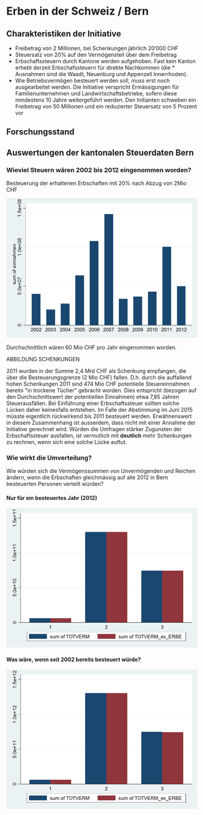 # Erben in der Schweiz / Bern

## Charakteristiken der Initiative

* Freibetrag von 2 Millionen, bei Schenkungen jährlich 20‘000 CHF
* Steuersatz von 20% auf den Vermögensteil über dem Freibetrag
* Erbschaftssteuern durch Kantone werden aufgehoben. Fast kein Kanton erhebt derzeit Erbschafssteuern für direkte Nachkommen (die * Ausnahmen sind die Waadt, Neuenburg und Appenzell Innerrhoden).
* Wie Betriebsvermögen besteuert werden soll, muss erst noch ausgearbeitet werden. Die Initiative verspricht Ermässigungen für Familienunternehmen und Landwirtschaftsbetriebe, sofern diese mindestens 10 Jahre weitergeführt werden. Den Initianten schweben ein Freibetrag von 50 Millionen und ein reduzierter Steuersatz von 5 Prozent vor

## Forschungsstand

## Auswertungen der kantonalen Steuerdaten Bern

### Wieviel Steuern wären 2002 bis 2012 eingenommen worden?

Besteuerung der erhaltenen Erbschaften mit 20% nach Abzug von 2Mio CHF

![Einnahmen Erbschaftssteuer](https://raw.githubusercontent.com/hackstutz/datenblog/master/abbildungen/einnahmen.png)

Durchschnittlich wären 60 Mio CHF pro Jahr eingenommen worden.

ABBILDUNG SCHENKUNGEN

2011 wurden in der Summe 2,4 Mrd CHF als Schenkung empfangen, die über die Besteuerungsgrenze (2 Mio CHF) fallen. D.h. durch die auffallend hohen Schenkungen 2011 sind 474 Mio CHF potentielle Steuereinnahmen bereits "in trockene Tücher" gebracht worden. Dies entspricht (bezogen auf den Durchschnittswert der potentiellen Einnahmen) etwa 7,85 Jahren Steuerausfällen. Bei Einführung einer Erbschaftssteuer sollten solche Lücken daher keinesfalls entstehen. Im Falle der Abstimmung im Juni 2015 müsste eigentlich rückwirkend bis 2011 besteuert werden. Erwähnenswert in diesem Zusammenhang ist ausserdem, dass nicht mit einer Annahme der Initiative gerechnet wird. Würden die Umfragen stärker Zugunsten der Erbschaftssteuer ausfallen, ist vermutlich mit <strong>deutlich</strong> mehr Schenkungen zu rechnen, wenn sich eine solche Lücke auftut.

### Wie wirkt die Umverteilung?

Wie würden sich die Vermögenssummen von Unvermögenden und Reichen ändern, wenn die Erbschaften gleichmässig auf alle 2012 in Bern besteuerten Personen verteilt würden?

#### Nur für ein besteuertes Jahr (2012)

![Umverteilung 2012](https://raw.githubusercontent.com/hackstutz/datenblog/master/abbildungen/umverteilung2012.png)

#### Was wäre, wenn seit 2002 bereits besteuert würde?

![Umverteilung 2002-2012](https://raw.githubusercontent.com/hackstutz/datenblog/master/abbildungen/umverteilung20022012.png)
